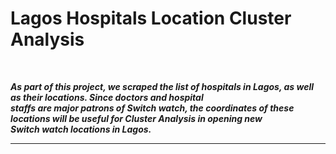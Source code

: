 ## 
# Lagos Hospitals Location Cluster Analysis

<br>

***As part of this project, we scraped the list of hospitals in Lagos, as well as their locations. Since doctors and hospital <br>
staffs are major patrons of Switch watch, the coordinates of these locations will be useful for Cluster Analysis in opening new <br>
Switch watch locations in Lagos.***

*** ***
